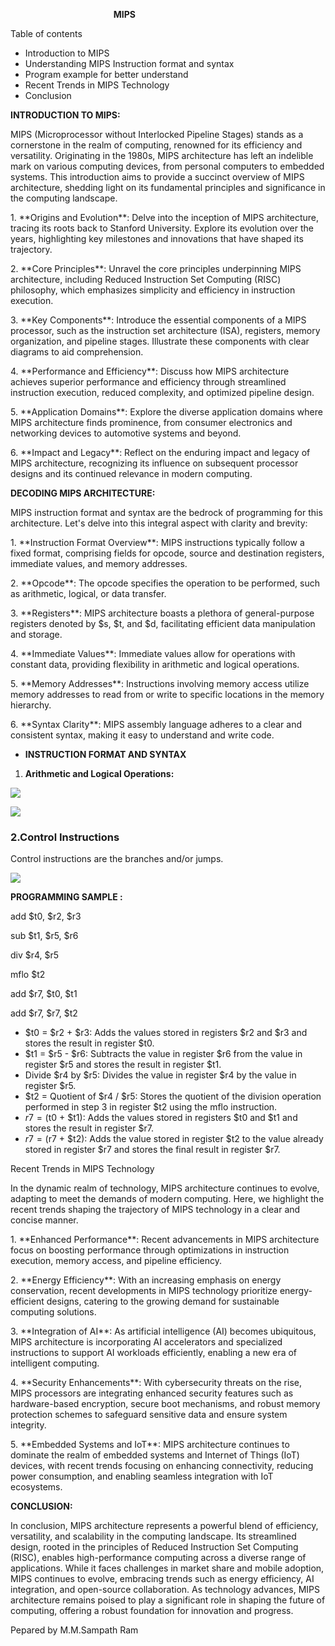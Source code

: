 ﻿`                       `**MIPS**


Table of contents

- Introduction to MIPS
- Understanding MIPS Instruction format and syntax
- Program example for better understand
- Recent Trends in MIPS Technology
- Conclusion











**INTRODUCTION TO MIPS:**

MIPS (Microprocessor without Interlocked Pipeline Stages) stands as a cornerstone in the realm of computing, renowned for its efficiency and versatility. Originating in the 1980s, MIPS architecture has left an indelible mark on various computing devices, from personal computers to embedded systems. This introduction aims to provide a succinct overview of MIPS architecture, shedding light on its fundamental principles and significance in the computing landscape.

1\. \*\*Origins and Evolution\*\*: Delve into the inception of MIPS architecture, tracing its roots back to Stanford University. Explore its evolution over the years, highlighting key milestones and innovations that have shaped its trajectory.

2\. \*\*Core Principles\*\*: Unravel the core principles underpinning MIPS architecture, including Reduced Instruction Set Computing (RISC) philosophy, which emphasizes simplicity and efficiency in instruction execution.

3\. \*\*Key Components\*\*: Introduce the essential components of a MIPS processor, such as the instruction set architecture (ISA), registers, memory organization, and pipeline stages. Illustrate these components with clear diagrams to aid comprehension.

4\. \*\*Performance and Efficiency\*\*: Discuss how MIPS architecture achieves superior performance and efficiency through streamlined instruction execution, reduced complexity, and optimized pipeline design.

5\. \*\*Application Domains\*\*: Explore the diverse application domains where MIPS architecture finds prominence, from consumer electronics and networking devices to automotive systems and beyond.

6\. \*\*Impact and Legacy\*\*: Reflect on the enduring impact and legacy of MIPS architecture, recognizing its influence on subsequent processor designs and its continued relevance in modern computing.

**DECODING MIPS ARCHITECTURE:**

MIPS instruction format and syntax are the bedrock of programming for this architecture. Let's delve into this integral aspect with clarity and brevity:

1\. \*\*Instruction Format Overview\*\*: MIPS instructions typically follow a fixed format, comprising fields for opcode, source and destination registers, immediate values, and memory addresses.

2\. \*\*Opcode\*\*: The opcode specifies the operation to be performed, such as arithmetic, logical, or data transfer.

3\. \*\*Registers\*\*: MIPS architecture boasts a plethora of general-purpose registers denoted by $s, $t, and $d, facilitating efficient data manipulation and storage.

4\. \*\*Immediate Values\*\*: Immediate values allow for operations with constant data, providing flexibility in arithmetic and logical operations.

5\. \*\*Memory Addresses\*\*: Instructions involving memory access utilize memory addresses to read from or write to specific locations in the memory hierarchy.

6\. \*\*Syntax Clarity\*\*: MIPS assembly language adheres to a clear and consistent syntax, making it easy to understand and write code.

- **INSTRUCTION FORMAT AND SYNTAX**

1. **Arithmetic and Logical Operations:**

![](Aspose.Words.dea0cd04-078e-4bd5-b4ea-7f2d42840888.001.png)



![](Aspose.Words.dea0cd04-078e-4bd5-b4ea-7f2d42840888.002.png)
### **2.Control Instructions**

Control instructions are the branches and/or jumps.


![](Aspose.Words.dea0cd04-078e-4bd5-b4ea-7f2d42840888.003.png)




**PROGRAMMING SAMPLE :**


add $t0, $r2, $r3            

sub $t1, $r5, $r6           

div $r4, $r5                     

mflo $t2                        

add $r7, $t0, $t1            

add $r7, $r7, $t2           

- $t0 = $r2 + $r3: Adds the values stored in registers $r2 and $r3 and stores the result in register $t0.
- $t1 = $r5 - $r6: Subtracts the value in register $r6 from the value in register $r5 and stores the result in register $t1.
- Divide $r4 by $r5: Divides the value in register $r4 by the value in register $r5.
- $t2 = Quotient of $r4 / $r5: Stores the quotient of the division operation performed in step 3 in register $t2 using the mflo instruction.
- $r7 = ($t0 + $t1): Adds the values stored in registers $t0 and $t1 and stores the result in register $r7.
- $r7 = ($r7 + $t2): Adds the value stored in register $t2 to the value already stored in register $r7 and stores the final result in register $r7.

Recent Trends in MIPS Technology


In the dynamic realm of technology, MIPS architecture continues to evolve, adapting to meet the demands of modern computing. Here, we highlight the recent trends shaping the trajectory of MIPS technology in a clear and concise manner.

1\. \*\*Enhanced Performance\*\*: Recent advancements in MIPS architecture focus on boosting performance through optimizations in instruction execution, memory access, and pipeline efficiency.

2\. \*\*Energy Efficiency\*\*: With an increasing emphasis on energy conservation, recent developments in MIPS technology prioritize energy-efficient designs, catering to the growing demand for sustainable computing solutions.

3\. \*\*Integration of AI\*\*: As artificial intelligence (AI) becomes ubiquitous, MIPS architecture is incorporating AI accelerators and specialized instructions to support AI workloads efficiently, enabling a new era of intelligent computing.

4\. \*\*Security Enhancements\*\*: With cybersecurity threats on the rise, MIPS processors are integrating enhanced security features such as hardware-based encryption, secure boot mechanisms, and robust memory protection schemes to safeguard sensitive data and ensure system integrity.

5\. \*\*Embedded Systems and IoT\*\*: MIPS architecture continues to dominate the realm of embedded systems and Internet of Things (IoT) devices, with recent trends focusing on enhancing connectivity, reducing power consumption, and enabling seamless integration with IoT ecosystems.

**CONCLUSION:**

In conclusion, MIPS architecture represents a powerful blend of efficiency, versatility, and scalability in the computing landscape. Its streamlined design, rooted in the principles of Reduced Instruction Set Computing (RISC), enables high-performance computing across a diverse range of applications. While it faces challenges in market share and mobile adoption, MIPS continues to evolve, embracing trends such as energy efficiency, AI integration, and open-source collaboration. As technology advances, MIPS architecture remains poised to play a significant role in shaping the future of computing, offering a robust foundation for innovation and progress.




















Pepared by M.M.Sampath Ram
